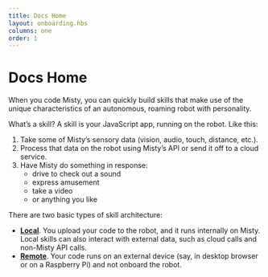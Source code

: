 ```yaml
---
title: Docs Home
layout: onboarding.hbs
columns: one
order: 1
---
```


<h1>Docs Home</h1>

When you code Misty, you can quickly build skills that make use of the unique characteristics of an autonomous, roaming robot with personality.

What’s a skill? A skill is your JavaScript app, running on the robot. Like this:
1. Take some of Misty’s sensory data (vision, audio, touch, distance, etc.).
2. Process that data on the robot using Misty’s API or send it off to a cloud service.
3. Have Misty do something in response:
   * drive to check out a sound
   * express amusement
   * take a video
   * or anything you like

There are two basic types of skill architecture:
* [**Local**](./coding/using-local-skills/architecture). You upload your code to the robot, and it runs internally on Misty. Local skills can also interact with external data, such as cloud calls and non-Misty API calls.
* [**Remote**](./coding/using-remote-commands/architecture). Your code runs on an external device (say, in desktop browser or on a Raspberry Pi) and not onboard the robot. 
